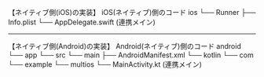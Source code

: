 【ネイティブ側(iOS)の実装】
iOS(ネイティブ)側のコード
ios
└── Runner
    ├── Info.plist
    └── AppDelegate.swift (連携メイン)

--------------------------------------------------------------------------

【ネイティブ側(Android)の実装】
Android(ネイティブ)側のコード
android
└── app
    └── src
        └── main
            ├── AndroidManifest.xml
            └── kotlin
                └── com
                    └── example
                        └── multios
                            └── MainActivity.kt (連携メイン)